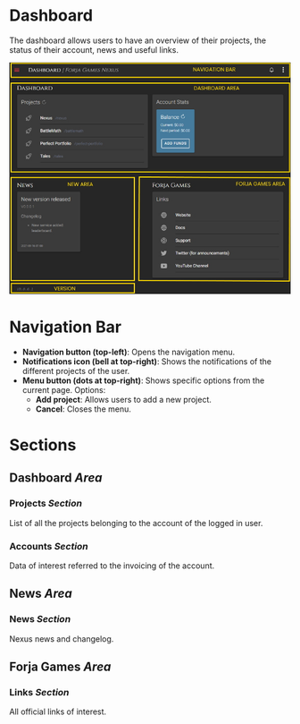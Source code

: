 # Dashboard
The dashboard allows users to have an overview of their projects, the status of their account, news and useful links.

![Sections](/img/dashboard/areas.jpg)

# Navigation Bar
* __Navigation button (top-left)__: Opens the navigation menu.
* __Notifications icon (bell at top-right)__: Shows the notifications of the different projects of the user.
* __Menu button (dots at top-right)__: Shows specific options from the current page. 
  Options:
  * __Add project__: Allows users to add a new project.
  * __Cancel__: Closes the menu.

# Sections
## Dashboard _Area_
### Projects _Section_
List of all the projects belonging to the account of the logged in user.

### Accounts _Section_
Data of interest referred to the invoicing of the account.

## News _Area_
### News _Section_
Nexus news and changelog.

## Forja Games _Area_
### Links _Section_
All official links of interest.
